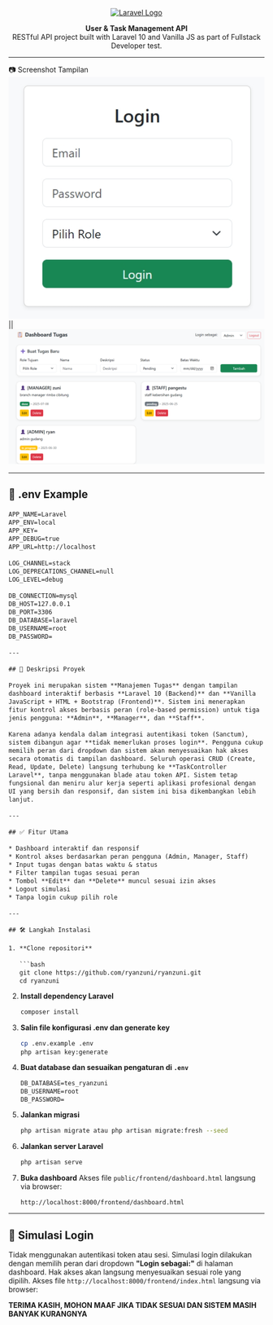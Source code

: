 <p align="center">
  <a href="https://laravel.com" target="_blank">
    <img src="https://raw.githubusercontent.com/laravel/art/master/logo-lockup/5%20SVG/2%20CMYK/1%20Full%20Color/laravel-logolockup-cmyk-red.svg" width="400" alt="Laravel Logo">
  </a>
</p>

<p align="center">
  <b>User & Task Management API</b><br>
  RESTful API project built with Laravel 10 and Vanilla JS as part of Fullstack Developer test.
</p>

---

📷 Screenshot Tampilan
![alt text](image-2.png) || ![alt text](image-5.png)

---

## 📁 .env Example

```env
APP_NAME=Laravel
APP_ENV=local
APP_KEY=
APP_DEBUG=true
APP_URL=http://localhost

LOG_CHANNEL=stack
LOG_DEPRECATIONS_CHANNEL=null
LOG_LEVEL=debug

DB_CONNECTION=mysql
DB_HOST=127.0.0.1
DB_PORT=3306
DB_DATABASE=laravel
DB_USERNAME=root
DB_PASSWORD=

---

## 📌 Deskripsi Proyek

Proyek ini merupakan sistem **Manajemen Tugas** dengan tampilan dashboard interaktif berbasis **Laravel 10 (Backend)** dan **Vanilla JavaScript + HTML + Bootstrap (Frontend)**. Sistem ini menerapkan fitur kontrol akses berbasis peran (role-based permission) untuk tiga jenis pengguna: **Admin**, **Manager**, dan **Staff**.

Karena adanya kendala dalam integrasi autentikasi token (Sanctum), sistem dibangun agar **tidak memerlukan proses login**. Pengguna cukup memilih peran dari dropdown dan sistem akan menyesuaikan hak akses secara otomatis di tampilan dashboard. Seluruh operasi CRUD (Create, Read, Update, Delete) langsung terhubung ke **TaskController Laravel**, tanpa menggunakan blade atau token API. Sistem tetap fungsional dan meniru alur kerja seperti aplikasi profesional dengan UI yang bersih dan responsif, dan sistem ini bisa dikembangkan lebih lanjut.

---

## ✅ Fitur Utama

* Dashboard interaktif dan responsif
* Kontrol akses berdasarkan peran pengguna (Admin, Manager, Staff)
* Input tugas dengan batas waktu & status
* Filter tampilan tugas sesuai peran
* Tombol **Edit** dan **Delete** muncul sesuai izin akses
* Logout simulasi
* Tanpa login cukup pilih role

---

## 🛠️ Langkah Instalasi

1. **Clone repositori**

   ```bash
   git clone https://github.com/ryanzuni/ryanzuni.git
   cd ryanzuni
   ```

2. **Install dependency Laravel**

   ```bash
   composer install
   ```

3. **Salin file konfigurasi .env dan generate key**

   ```bash
   cp .env.example .env
   php artisan key:generate
   ```

4. **Buat database dan sesuaikan pengaturan di `.env`**

   ```
   DB_DATABASE=tes_ryanzuni
   DB_USERNAME=root
   DB_PASSWORD=
   ```

5. **Jalankan migrasi**

   ```bash
   php artisan migrate atau php artisan migrate:fresh --seed
   ```

6. **Jalankan server Laravel**

   ```bash
   php artisan serve
   ```

7. **Buka dashboard**
   Akses file `public/frontend/dashboard.html` langsung via browser:

   ```
   http://localhost:8000/frontend/dashboard.html
   ```

---

## 🚪 Simulasi Login

Tidak menggunakan autentikasi token atau sesi. Simulasi login dilakukan dengan memilih peran dari dropdown **"Login sebagai:"** di halaman dashboard. Hak akses akan langsung menyesuaikan sesuai role yang dipilih.
Akses file `http://localhost:8000/frontend/index.html` langsung via browser:
   
**TERIMA KASIH, MOHON MAAF JIKA TIDAK SESUAI DAN SISTEM MASIH BANYAK KURANGNYA**
